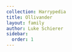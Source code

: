 ```yaml
---
collection: Harrypedia
title: Ollivander
layout: family
author: Luke Schierer
sidebar:
  order: 1
---
```

